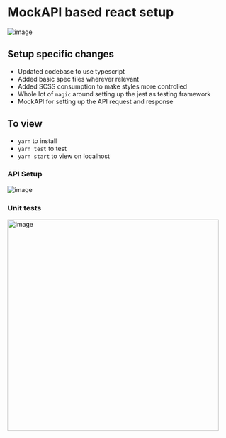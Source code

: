 # **MockAPI based react setup**
![image](https://github.com/himadhar/akl/assets/3104652/25352c38-ed57-4e0b-bc08-cb477a2a49c2)

## Setup specific changes
- Updated codebase to use typescript
- Added basic spec files wherever relevant
- Added SCSS consumption to make styles more controlled
- Whole lot of `magic` around setting up the jest as testing framework
- MockAPI for setting up the API request and response

## To view
- `yarn` to install
- `yarn test` to test
- `yarn start` to view on localhost

### API Setup
![image](https://github.com/himadhar/akl/assets/3104652/33d05138-5eb9-4b76-84cd-0025df9b4de1)


### Unit tests
<img width="477" alt="image" src="https://github.com/himadhar/akl/assets/3104652/075af7bb-80fe-44ba-8671-8146dfc6c529">
